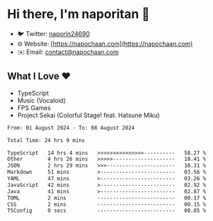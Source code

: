 # Hi there, I'm naporitan 👋

- 🐦 Twitter: [naporin24690](https://twitter.com/naporin24690)
- 🌐 Website: [https://napochaan.com](https://napochaan.com)
- ✉️ Email: [contact@napochaan.com](mailto:contact@napochaan.com)

## What I Love ❤️
- TypeScript
- Music (Vocaloid)
- FPS Games
- Project Sekai (Colorful Stage! feat. Hatsune Miku)

<!--START_SECTION:waka-->

```txt
From: 01 August 2024 - To: 08 August 2024

Total Time: 24 hrs 9 mins

TypeScript   14 hrs 4 mins   >>>>>>>>>>>>>>>----------   58.27 %
Other        4 hrs 26 mins   >>>>>--------------------   18.41 %
JSON         2 hrs 29 mins   >>>----------------------   10.31 %
Markdown     51 mins         >------------------------   03.56 %
YAML         47 mins         >------------------------   03.26 %
JavaScript   42 mins         >------------------------   02.92 %
Java         41 mins         >------------------------   02.87 %
TOML         2 mins          -------------------------   00.17 %
CSS          2 mins          -------------------------   00.15 %
TSConfig     0 secs          -------------------------   00.05 %
```

<!--END_SECTION:waka-->

